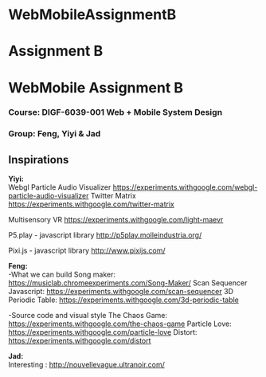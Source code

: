 
# WebMobileAssignmentB
Assignment B
=======

# **WebMobile Assignment B**  
### **Course:** DIGF-6039-001 Web + Mobile System Design  
### **Group:** Feng, Yiyi & Jad  

## Inspirations
**Yiyi:**  
Webgl Particle Audio Visualizer https://experiments.withgoogle.com/webgl-particle-audio-visualizer
Twitter Matrix
https://experiments.withgoogle.com/twitter-matrix

Multisensory VR
https://experiments.withgoogle.com/light-maevr

P5.play - javascript library
http://p5play.molleindustria.org/

Pixi.js - javascript library
http://www.pixijs.com/



**Feng:**  
-What we can build
Song maker: https://musiclab.chromeexperiments.com/Song-Maker/
Scan Sequencer Javascript: https://experiments.withgoogle.com/scan-sequencer
3D Periodic Table: https://experiments.withgoogle.com/3d-periodic-table 

-Source code and visual style
The Chaos Game: https://experiments.withgoogle.com/the-chaos-game
Particle Love: https://experiments.withgoogle.com/particle-love
Distort: https://experiments.withgoogle.com/distort


**Jad:**  
Interesting : http://nouvellevague.ultranoir.com/

